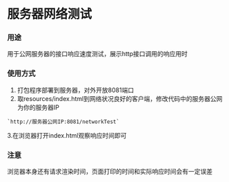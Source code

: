 # 服务器网络测试

### 用途

用于公网服务器的接口响应速度测试，展示http接口调用的响应用时

### 使用方式

1. 打包程序部署到服务器，对外开放8081端口
2. 取resources/index.html到网络状况良好的客户端，修改代码中的服务器公网为你的服务器IP
```
`http://服务器公网IP:8081/networkTest`
```
3.在浏览器打开index.html观察响应时间即可

### 注意
浏览器本身还有请求渲染时间，页面打印的时间和实际响应时间会有一定误差